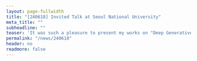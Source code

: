 ```yaml
---
layout: page-fullwidth
title: "[240618] Invited Talk at Seoul National University"
meta_title: ""
subheadline: ""
teaser: 'It was such a pleasure to present my works on "Deep Generative Models for Transportation and Mobility Data" at the Graduate School of Environment Studies, Seoul National University (Seoul, South Korea). I would like to thank Prof. Justin S. Chang and Prof. Sangjin Han for the invitation.'
permalink: "/news/240618"
header: no
readmore: false
---
```


